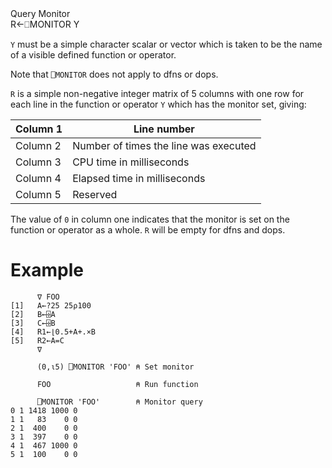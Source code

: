 <div class="heading">
  <div class="name">Query Monitor</div>
  <div class="command">R←⎕MONITOR Y</div>
</div>

`Y` must be a simple character scalar or vector which is taken to be the name of a visible defined function or operator.

Note that `⎕MONITOR` does not apply to  dfns or dops.

`R` is a simple non-negative integer matrix of 5 columns with one row for each line in the function or operator `Y` which has the monitor set, giving:

| Column 1 | Line number |
| --- | --- |
| Column 2 | Number of times the line was executed |
| Column 3 | CPU time in milliseconds |
| Column 4 | Elapsed time in milliseconds |
| Column 5 | Reserved |

The value of `0` in column one indicates that the monitor is set on the function or operator as a whole. `R` will be empty for dfns and dops.

# Example
```apl
      ∇ FOO
[1]   A←?25 25⍴100
[2]   B←⌹A
[3]   C←⌹B
[4]   R1←⌊0.5+A+.×B
[5]   R2←A=C
      ∇
 
      (0,⍳5) ⎕MONITOR 'FOO' ⍝ Set monitor
 
      FOO                   ⍝ Run function
 
      ⎕MONITOR 'FOO'        ⍝ Monitor query
0 1 1418 1000 0
1 1   83    0 0
2 1  400    0 0
3 1  397    0 0
4 1  467 1000 0
5 1  100    0 0
```
